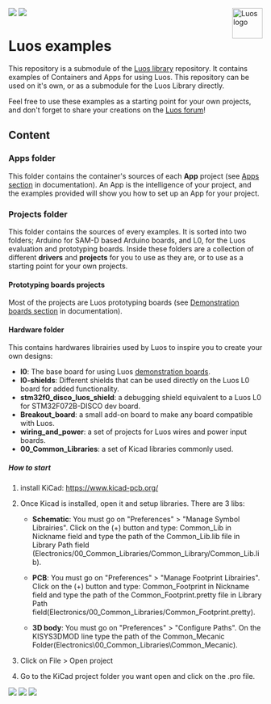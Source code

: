 <a href="https://luos.io"><img src="https://uploads-ssl.webflow.com/601a78a2b5d030260a40b7ad/602f8d74abdf72db7f5e3ed9_Luos_Logo_animation_Black.gif" alt="Luos logo" title="Luos" align="right" height="60" /></a>

[![](http://certified.luos.io)](https://luos.io)
[![](https://img.shields.io/github/license/Luos-io/Examples)](
https://github.com/Luos-io/Examples/blob/master/LICENSE)


# Luos examples

This repository is a submodule of the [Luos library](https://github.com/Luos-io/Luos) repository. It contains examples of Containers and Apps for using Luos. This repository can be used on it's own, or as a submodule for the Luos Library directly.

Feel free to use these examples as a starting point for your own projects, and don't forget to share your creations on the [Luos forum](https://community.luos.io/)!

## Content

### Apps folder

This folder contains the container's sources of each **App** project (see [Apps section](https://docs.luos.io/pages/low/containers/create-containers.html?#apps-guidelines) in documentation). An App is the intelligence of your project, and the examples provided will show you how to set up an App for your project.

### Projects folder

This folder contains the sources of every examples.  It is sorted into two folders; Arduino for SAM-D based Arduino boards, and L0, for the Luos evaluation and prototyping boards. Inside these folders are a collection of different **drivers** and **projects** for you to use as they are, or to use as a starting point for your own projects.

#### Prototyping boards projects

Most of the projects are Luos prototyping boards (see [Demonstration boards section](https://docs.luos.io/pages/demo_boards/demo-boards.html) in documentation).

#### Hardware folder

This contains hardwares librairies used by Luos to inspire you to create your own designs:
 - **l0**: The base board for using Luos [demonstration boards](https://docs.luos.io/pages/demo_boards/demo-boards.html).
 - **l0-shields**: Different shields that can be used directly on the Luos L0 board for added functionality.
 - **stm32f0_disco_luos_shield**: a debugging shield equivalent to a Luos L0 for STM32F072B-DISCO dev board.
 - **Breakout_board**: a small add-on board to make any board compatible with Luos.
 - **wiring_and_power**: a set of projects for Luos wires and power input boards.
 - **00_Common_Libraries**: a set of Kicad libraries commonly used.

##### How to start

1. install KiCad: https://www.kicad-pcb.org/

2. Once Kicad is installed, open it and setup libraries. There are 3 libs:

	- **Schematic**: You must go on "Preferences" > "Manage Symbol Librairies". Click on the (+) button and type: Common_Lib in Nickname field  and type the path of the Common_Lib.lib file in Library Path field (Electronics/00_Common_Libraries/Common_Library/Common_Lib.lib).

	- **PCB**: You must go on "Preferences" > "Manage Footprint Librairies". Click on the (+) button and type: Common_Footprint in Nickname field  and type the path of the Common_Footprint.pretty file in Library Path field(Electronics/00_Common_Libraries/Common_Footprint.pretty).

	- **3D body**: You must go on "Preferences" > "Configure Paths". On the KISYS3DMOD line type the path of the Common_Mecanic Folder(Electronics\00_Common_Libraries\Common_Mecanic).


3. Click on File > Open project

4. Go to the KiCad project folder you want open and click on the .pro file.

[![](https://img.shields.io/discourse/topics?server=https%3A%2F%2Fcommunity.luos.io&logo=Discourse)](https://community.luos.io)
[![](https://img.shields.io/badge/Luos-Documentation-34A3B4)](https://docs.luos.io)
[![](https://img.shields.io/badge/LinkedIn-Follow%20us-0077B5?style=flat&logo=linkedin)](https://www.linkedin.com/company/luos)
